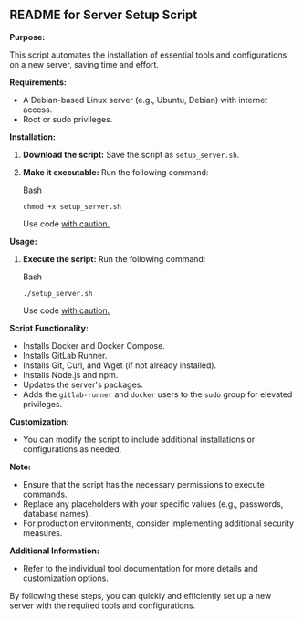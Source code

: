 README for Server Setup Script
------------------------------

**Purpose:**

This script automates the installation of essential tools and configurations on a new server, saving time and effort.

**Requirements:**

-   A Debian-based Linux server (e.g., Ubuntu, Debian) with internet access.
-   Root or sudo privileges.

**Installation:**

1.  **Download the script:** Save the script as `setup_server.sh`.
2.  **Make it executable:** Run the following command:

    Bash

    ```
    chmod +x setup_server.sh

    ```

    Use code [with caution.](/faq#coding)

**Usage:**

1.  **Execute the script:** Run the following command:

    Bash

    ```
    ./setup_server.sh

    ```

    Use code [with caution.](/faq#coding)

**Script Functionality:**

-   Installs Docker and Docker Compose.
-   Installs GitLab Runner.
-   Installs Git, Curl, and Wget (if not already installed).
-   Installs Node.js and npm.
-   Updates the server's packages.
-   Adds the `gitlab-runner` and `docker` users to the `sudo` group for elevated privileges.

**Customization:**

-   You can modify the script to include additional installations or configurations as needed.

**Note:**

-   Ensure that the script has the necessary permissions to execute commands.
-   Replace any placeholders with your specific values (e.g., passwords, database names).
-   For production environments, consider implementing additional security measures.

**Additional Information:**

-   Refer to the individual tool documentation for more details and customization options.

By following these steps, you can quickly and efficiently set up a new server with the required tools and configurations.